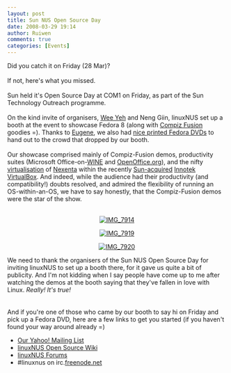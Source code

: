 ```yaml
---
layout: post
title: Sun NUS Open Source Day
date: 2008-03-29 19:14
author: Ruiwen
comments: true
categories: [Events]
---
```

Did you catch it on Friday (28 Mar)?<br /><br />If not, here's what you missed.<br /><br />Sun held it's Open Source Day at COM1 on Friday, as part of the Sun Technology Outreach programme. <br /><br />On the kind invite of organisers, <a href="http://prstat.blogspot.com/">Wee Yeh</a> and Neng Giin, linuxNUS set up a booth at the event to showcase Fedora 8 (along with <a href="http://youtube.com/results?search_query=compiz+fusion&amp;search_type=">Compiz Fusion</a> goodies =). Thanks to <a href="http://www.kernel.sg/roller/eugene/">Eugene</a>, we also had <a href="http://www.kernel.sg/roller/eugene/entry/fedora_schwag_has_arrived">nice printed Fedora DVDs</a> to hand out to the crowd that dropped by our booth. <br /><br />Our showcase comprised mainly of Compiz-Fusion demos, productivity suites (Microsoft Office-on-<a href="http://winehq.org/">WINE</a> and <a href="http://openoffice.org">OpenOffice.org</a>), and the nifty <a href="http://en.wikipedia.org/wiki/Virtualization">virtualisation</a> of <a href="http://www.nexenta.org/os">Nexenta</a> within the recently <a href="http://www.sun.com/aboutsun/pr/2008-02/sunflash.20080212.1.xml">Sun-acquired</a> <a href="http://www.virtualbox.org/">Innotek VirtualBox</a>. And indeed, while the audience had their productivity (and compatibility!) doubts resolved, and admired the flexibility of running an OS-within-an-OS, we have to say honestly, that the Compiz-Fusion demos were the star of the show.<br /><br />

<div align="center">

<a href="http://good-times.webshots.com/photo/2983381960101890940BjOexL"><img src="http://inlinethumb33.webshots.com/44000/2983381960101890940S425x425Q85.jpg" alt="IMG_7914"></a>

<a href="http://good-times.webshots.com/photo/2597115680101890940ThoTFb"><img src="http://inlinethumb02.webshots.com/42753/2597115680101890940S425x425Q85.jpg" alt="IMG_7919"></a>

<a href="http://good-times.webshots.com/photo/2226092410101890940CAplEG"><img src="http://inlinethumb18.webshots.com/44753/2226092410101890940S425x425Q85.jpg" alt="IMG_7920"></a>
</div>
We need to thank the organisers of the Sun NUS Open Source Day for inviting linuxNUS to set up a booth there, for it gave us quite a bit of publicity. And I'm not kidding when I say people have come up to me after watching the demos at the booth saying that they've fallen in love with Linux. <i>Really! It's true!</i><br /><br /><br />And if you're one of those who came by our booth to say hi on Friday and pick up a Fedora DVD, here are a few links to get you started (if you haven't found your way around already =)<br /><ul><li><a href="http://groups.yahoo.com/groups/linuxnus">Our Yahoo! Mailing List</a></li><li><a href="http://opensource.nus.edu.sg">linuxNUS Open Source Wiki</a></li><li><a href="http://opensource.nus.edu.sg/forums">linuxNUS Forums</a></li><li>#linuxnus on irc.<a href="http://freenode.net/">freenode.net<br /></a></li></ul><br /><br />
